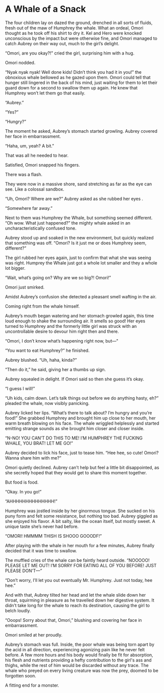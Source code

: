 # A Whale of a Snack


The four children lay on dazed the ground, drenched in all sorts of fluids, fresh out of the maw of Humphrey the whale. What an ordeal, Omori thought as he took off his shirt to dry it. Kel and Hero were knocked unconscious by the impact but were otherwise fine, and Omori managed to catch Aubrey on their way out, much to the girl’s delight.

“Omori, are you okay?!” cried the girl, surprising him with a hug.

Omori nodded.

“Nyak nyak nyak! Well done kids! Didn’t think you had it in you!” the obnoxious whale bellowed as he gazed upon them. Omori could tell that hunger still lingered in the back of his mind, just waiting for them to let their guard down for a second to swallow them up again. He knew that Humphrey won’t let them go that easily.

“Aubrey.”

“Yes?”

“Hungry?”

The moment he asked, Aubrey’s stomach started growling. Aubrey covered her face in embarrassment.

“Haha, um, yeah? A bit.”

That was all he needed to hear. 

Satisfied, Omori snapped his fingers.

There was a flash.

They were now in a massive shore, sand stretching as far as the eye can see. Like a colossal sandbox.

“Uh, Omori? Where are we?” Aubrey asked as she rubbed her eyes .

“Somewhere far away.”

Next to them was Humphrey the Whale, but something seemed different. “Oh wow. What just happened?” the mighty whale asked in an uncharacteristically confused tone.

Aubrey stood up and soaked in the new environment, but quickly realized that something was off. “Omori? Is it just me or does Humphrey seem, different?”


The girl rubbed her eyes again, just to confirm that what she was seeing was right. Humprey the Whale just got a whole lot smaller and they a whole lot bigger.

“Wait, what’s going on? Why are we so big?! Omori!”

Omori just smirked.

Amidst Aubrey’s confusion she detected a pleasant smell wafting in the air.

Coming right from the whale himself.

Aubrey’s mouth began watering and her stomach growled again, this time loud enough to shake the surrounding air. It smells so good! Her eyes turned to Humphrey and the formerly little girl was struck with an uncontrollable desire to devour him right then and there.

“Omori, I don’t know what’s happening right now, but—"

“You want to eat Humphrey?” he finished.

Aubrey blushed. “Uh, haha, kinda?”

“Then do it,” he said, giving her a thumbs up sign.

Aubrey squealed in delight. If Omori said so then she guess it’s okay.

“I guess I will!” 

“Uh kids, calm down. Let’s talk things out before we do anything hasty, eh?” pleaded the whale, now visibly panicking.

Aubrey licked her lips. “What’s there to talk about? I’m hungry and you’re food!” She grabbed Humphrey and brought him up close to her mouth, her warm breath blowing on his face. The whale wriggled helplessly and started emitting strange sounds as she brought him closer and closer inside.

“N-NO! YOU CAN’T DO THIS TO ME! I’M HUMPHREY THE FUCKING WHALE, YOU BRAT! LET ME GO!”

Aubrey decided to lick his face, just to tease him. “Hee hee, so cute! Omori? Wanna share him with me?”



Omori quietly declined. Aubrey can’t help but feel a little bit disappointed, as she secretly hoped that they would get to share this moment together.

But food is food.

“Okay. In you go!”

“AHHHHHHHHHHHHHH!”

Humphrey was jostled inside by her ginormous tongue. She sucked on his puny form and felt some resistance, but nothing too bad. Aubrey giggled as she enjoyed his flavor. A bit salty, like the ocean itself, but mostly sweet. A unique taste she’s never had before. 

“OMORI! HMMMM THISH IS SHOOO GOOODF!”

After playing with the whale in her mouth for a few minutes, Aubrey finally decided that it was time to swallow.

The muffled cries of the whale can be faintly heard outside. “NOOOOO! PLEASE LET ME OUT! I’M SORRY FOR EATING ALL OF YOU BEFORE! JUST PLEASE DON’T—” 

“Don’t worry, I’ll let you out eventually Mr. Humphrey. Just not today, hee hee.”

And with that, Aubrey tilted her head and let the whale slide down her throat, squirming in pleasure as he travelled down her digestive system. It didn’t take long for the whale to reach its destination, causing the girl to belch loudly.

“Ooops! Sorry about that, Omori,” blushing and covering her face in embarrassment.

Omori smiled at her proudly.

Aubrey’s stomach was full. Inside, the poor whale was being torn apart by the acid in all direction, experiencing agonizing pain like he never felt before. A few more hours and his body would finally be fit for absorption, his flesh and nutrients providing a hefty contribution to the girl's ass and thighs, while the rest of him would be discarded without any trace. The whale who preyed on every living creature was now the prey, doomed to be forgotten soon.

A fitting end for a monster.